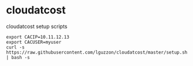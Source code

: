 # cloudatcost
cloudatcost setup scripts

```
export CACIP=10.11.12.13
export CACUSER=myuser
curl -s https://raw.githubusercontent.com/lguzzon/cloudatcost/master/setup.sh | bash -s
```
